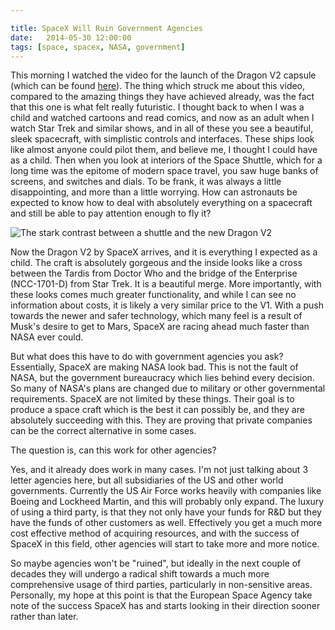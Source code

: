 ```yaml
---

title: SpaceX Will Ruin Government Agencies
date:   2014-05-30 12:00:00
tags: [space, spacex, NASA, government]
---
```


This morning I watched the video for the launch of the Dragon V2 capsule (which
        can be found [here](https://www.youtube.com/watch?v=yEQrmDoIRO8)). The
        thing which struck me about this video, compared to the amazing things
        they have achieved already, was the fact that this one is what felt
        really futuristic. I thought back to when I was a child and watched
        cartoons and read comics, and now as an adult when I watch Star
        Trek and similar shows, and in all of these you see a beautiful, sleek
        spacecraft, with simplistic controls and interfaces. These ships look
        like almost anyone could pilot them, and believe me, I thought I could
        have as a child. Then when you look at interiors of the Space Shuttle,
        which for a long time was the epitome of modern space travel, you saw
        huge banks of screens, and switches and dials. To be frank, it was
        always a little disappointing, and more than a little worrying. How can
        astronauts be expected to know how to deal with absolutely everything on
        a spacecraft and still be able to pay attention enough to fly it?

![The stark contrast between a shuttle and the new Dragon
        V2](/images/posts/2014-05-30-Shuttle-Dragon-V2-Diff.png)

Now the Dragon V2 by SpaceX arrives, and it is everything I expected
    as a child. The craft is absolutely gorgeous and the inside looks like a
    cross between the Tardis from Doctor Who and the bridge of the Enterprise (NCC-1701-D) from Star Trek. It is a
    beautiful merge. More importantly, with these looks comes much greater
    functionality, and while I can see no information about costs, it is likely
    a very similar price to the V1. With a push towards the newer and safer
    technology, which many feel is a result of Musk's desire to get to Mars,
    SpaceX are racing ahead much faster than NASA ever could. 

But what does this have to do with government agencies you ask? Essentially, SpaceX are making NASA look bad.
    This is not the fault of NASA, but the government bureaucracy which lies
    behind every decision. So many of NASA's plans are changed due to military
    or other governmental requirements. SpaceX are not limited by these things.
    Their goal is to produce a space craft which is the best it can possibly be,
    and they are absolutely succeeding with this. They are proving that private
    companies can be the correct alternative in some cases. 

The question is, can this work for other agencies?

Yes, and it already does work in many cases. I'm not just talking about 3 letter
    agencies here, but all subsidiaries of the US and other world governments.
    Currently the US Air Force works heavily with companies like Boeing and
    Lockheed Martin, and this will probably only expand. The luxury of using a
    third party, is that they not only have your funds for R&D but they have the
    funds of other customers as well. Effectively you get a much more cost
    effective method of acquiring resources, and with the success of SpaceX in
    this field, other agencies will start to take more and more notice. 

So maybe agencies won't be "ruined", but ideally in the next couple of
    decades they will undergo a radical shift towards a much more comprehensive
    usage of third parties, particularly in non-sensitive areas. Personally, my
    hope at this point is that the European Space Agency take note of the
    success SpaceX has and starts looking in their direction sooner rather than
    later. 
